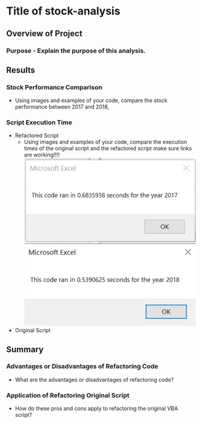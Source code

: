 # **Title of stock-analysis**

## **Overview of Project**
### Purpose - Explain the purpose of this analysis.

## **Results**
### Stock Performance Comparison
- Using images and examples of your code, compare the stock performance between 2017 and 2018, 
### Script Execution Time
  - Refactored Script
    - Using images and examples of your code, compare the execution times of the original script and the refactored script make sure links are working!!!!
      ![VBA_Challenge_2017](Resources/VBA_Challenge_2017.png)
      ![VBA_Challenge_2018](Resources/VBA_Challenge_2018.PNG)
  - Original Script 

## **Summary**
### Advantages or Disadvantages of Refactoring Code
- What are the advantages or disadvantages of refactoring code?
### Application of Refactoring Original Script
- How do these pros and cons apply to refactoring the original VBA script?
